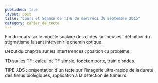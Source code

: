 ```yaml
---
published: true
layout: post
title: "Cours et Séance de TIPE du mercredi 30 septembre 2015"
category: cahier_de_texte
---
```

Fin du cours sur le modèle scalaire des ondes lumineuses : définition du stigmatisme faisant intervenir le chemin optique.

Début du chapitre sur les interférences : position du problème.

TD sur les TF : calcul de TF simple, fonction porte, train d'ondes.

TIPE-ADS : présentation d'un texte sur l'imagerie ultra-rapide de la dureté des tissus biologiques, application à la détection de tumeurs.
